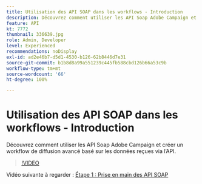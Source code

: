 ```yaml
---
title: Utilisation des API SOAP dans les workflows - Introduction
description: Découvrez comment utiliser les API Soap Adobe Campaign et créer un workflow de diffusion avancé basé sur les données reçues via l’API.
feature: API
kt: 7772
thumbnail: 336639.jpg
role: Admin, Developer
level: Experienced
recommendations: noDisplay
exl-id: ad2e46b7-d5d1-4530-b126-62b8446d7e31
source-git-commit: b1b8d8a99a551239c445fb588cbd126b66a53c9b
workflow-type: tm+mt
source-wordcount: '66'
ht-degree: 100%

---
```


# Utilisation des API SOAP dans les workflows - Introduction

Découvrez comment utiliser les API Soap Adobe Campaign et créer un workflow de diffusion avancé basé sur les données reçues via l’API.

>[!VIDEO](https://video.tv.adobe.com/v/336639?quality=12&learn=on)

Vidéo suivante à regarder : [Étape 1 : Prise en main des API SOAP](/help/tutorial-use-soap-apis/get-started-with-soap-apis.md)
